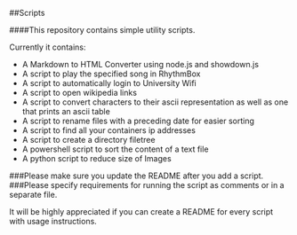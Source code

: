 ##Scripts

####This repository contains simple utility scripts.

Currently it contains:

* A Markdown to HTML Converter using node.js and showdown.js
* A script to play the specified song in RhythmBox
* A script to automatically login to University Wifi
* A script to open wikipedia links
* A script to convert characters to their ascii representation as well as one that prints an ascii table
* A script to rename files with a preceding date for easier sorting
* A script to find all your containers ip addresses
* A script to create a directory filetree
* A powershell script to sort the content of a text file
* A python script to reduce size of Images

###Please make sure you update the README after you add a script.
###Please specify requirements for running the script as comments or in a separate file.

It will be highly appreciated if you can create a README for every script with usage instructions.
